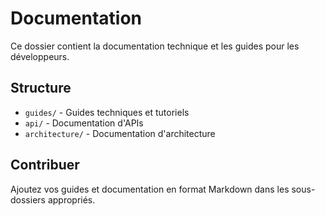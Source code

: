 # Documentation

Ce dossier contient la documentation technique et les guides pour les développeurs.

## Structure

- `guides/` - Guides techniques et tutoriels
- `api/` - Documentation d'APIs
- `architecture/` - Documentation d'architecture

## Contribuer

Ajoutez vos guides et documentation en format Markdown dans les sous-dossiers appropriés.
